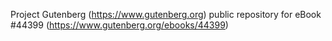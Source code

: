Project Gutenberg (https://www.gutenberg.org) public repository for eBook #44399 (https://www.gutenberg.org/ebooks/44399)
